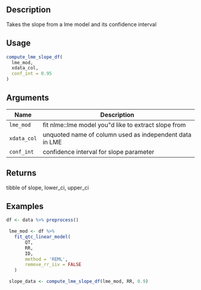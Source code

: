 ## Description

Takes the slope from a lme model and its confidence interval

## Usage

```r
compute_lme_slope_df(
  lme_mod,
  xdata_col,
  conf_int = 0.95
)
```

## Arguments

| Name | Description |
|------|-------------|
| `lme_mod` | fit nlme::lme model you"d like to extract slope from |
| `xdata_col` | unquoted name of column used as independent data in LME |
| `conf_int` | confidence interval for slope parameter |

## Returns

tibble of slope, lower_ci, upper_ci

## Examples

```r
df <- data %>% preprocess()
 
 lme_mod <- df %>%
   fit_qtc_linear_model(
       QT,
       RR,
       ID,
       method = 'REML',
       remove_rr_iiv = FALSE
   )
 
 slope_data <- compute_lme_slope_df(lme_mod, RR, 0.9)
```


